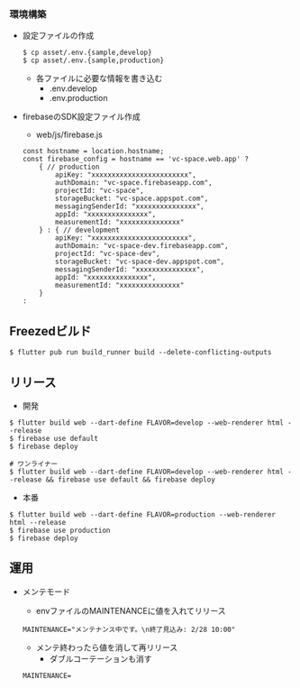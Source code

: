 ### 環境構築
* 設定ファイルの作成

    ```
    $ cp asset/.env.{sample,develop}
    $ cp asset/.env.{sample,production}
    ```

    * 各ファイルに必要な情報を書き込む
        * .env.develop
        * .env.production

* firebaseのSDK設定ファイル作成
    * web/js/firebase.js

    ```
    const hostname = location.hostname;
    const firebase_config = hostname == 'vc-space.web.app' ?
        { // production
            apiKey: "xxxxxxxxxxxxxxxxxxxxxxxx",
            authDomain: "vc-space.firebaseapp.com",
            projectId: "vc-space",
            storageBucket: "vc-space.appspot.com",
            messagingSenderId: "xxxxxxxxxxxxxxx",
            appId: "xxxxxxxxxxxxxxx",
            measurementId: "xxxxxxxxxxxxxxx"
        } : { // development
            apiKey: "xxxxxxxxxxxxxxxxxxxxxxxx",
            authDomain: "vc-space-dev.firebaseapp.com",
            projectId: "vc-space-dev",
            storageBucket: "vc-space-dev.appspot.com",
            messagingSenderId: "xxxxxxxxxxxxxxx",
            appId: "xxxxxxxxxxxxxxx",
            measurementId: "xxxxxxxxxxxxxxx"   
        }
    :
    ```


## Freezedビルド
```
$ flutter pub run build_runner build --delete-conflicting-outputs
```

## リリース
* 開発

```
$ flutter build web --dart-define FLAVOR=develop --web-renderer html --release
$ firebase use default
$ firebase deploy

# ワンライナー
$ flutter build web --dart-define FLAVOR=develop --web-renderer html --release && firebase use default && firebase deploy
```

* 本番

```
$ flutter build web --dart-define FLAVOR=production --web-renderer html --release
$ firebase use production
$ firebase deploy
```

## 運用
* メンテモード
    * envファイルのMAINTENANCEに値を入れてリリース

    ```
    MAINTENANCE="メンテナンス中です。\n終了見込み: 2/28 10:00"
    ```

    * メンテ終わったら値を消して再リリース
        * ダブルコーテーションも消す

    ```
    MAINTENANCE=
    ```